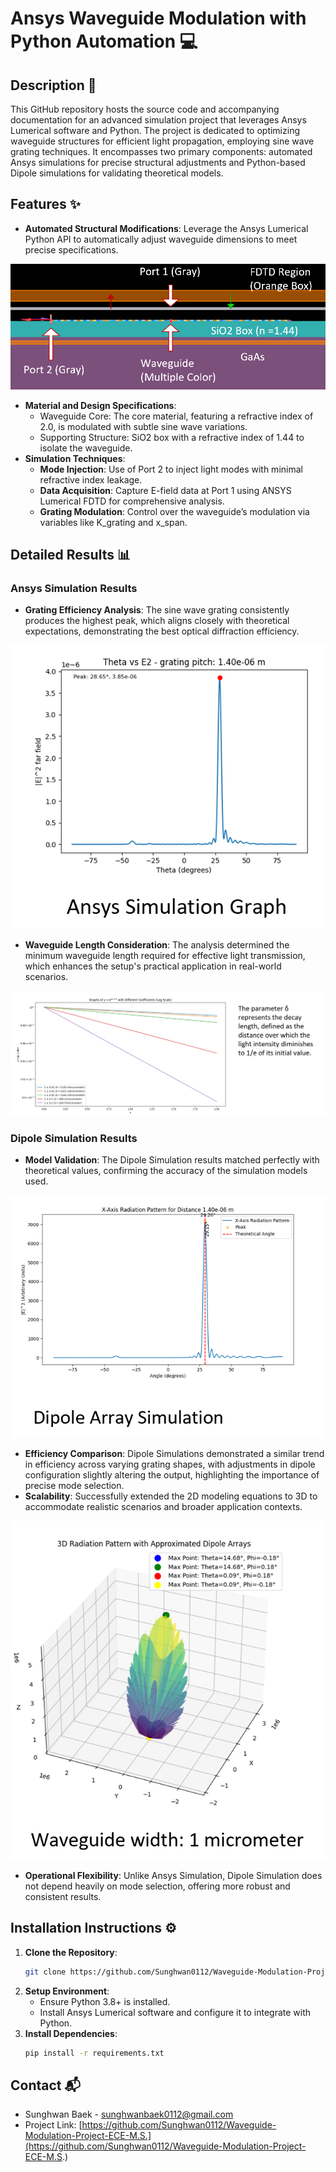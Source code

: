 # Ansys Waveguide Modulation with Python Automation :computer:

## Description :page_with_curl:
This GitHub repository hosts the source code and accompanying documentation for an advanced simulation project that leverages Ansys Lumerical software and Python. The project is dedicated to optimizing waveguide structures for efficient light propagation, employing sine wave grating techniques. It encompasses two primary components: automated Ansys simulations for precise structural adjustments and Python-based Dipole simulations for validating theoretical models.
## Features :sparkles:
- **Automated Structural Modifications**: Leverage the Ansys Lumerical Python API to automatically adjust waveguide dimensions to meet precise specifications.
  
![structure](./images/structure.png)
- **Material and Design Specifications**:
  - Waveguide Core: The core material, featuring a refractive index of 2.0, is modulated with subtle sine wave variations.
  - Supporting Structure: SiO2 box with a refractive index of 1.44 to isolate the waveguide.
- **Simulation Techniques**:
  - **Mode Injection**: Use of Port 2 to inject light modes with minimal refractive index leakage.
  - **Data Acquisition**: Capture E-field data at Port 1 using ANSYS Lumerical FDTD for comprehensive analysis.
  - **Grating Modulation**: Control over the waveguide’s modulation via variables like K_grating and x_span.

## Detailed Results :bar_chart:
### Ansys Simulation Results
- **Grating Efficiency Analysis**: The sine wave grating consistently produces the highest peak, which aligns closely with theoretical expectations, demonstrating the best optical diffraction efficiency.
  
![Ansys_Simulation](./images/Ansys_Data.png)
- **Waveguide Length Consideration**: The analysis determined the minimum waveguide length required for effective light transmission, which enhances the setup's practical application in real-world scenarios.
  
![Decay](./images/Decay.png)
### Dipole Simulation Results
- **Model Validation**: The Dipole Simulation results matched perfectly with theoretical values, confirming the accuracy of the simulation models used.
  
![Dipole_Simulation](./images/Dipole_Simulation.png)
- **Efficiency Comparison**: Dipole Simulations demonstrated a similar trend in efficiency across varying grating shapes, with adjustments in dipole configuration slightly altering the output, highlighting the importance of precise mode selection.
- **Scalability**: Successfully extended the 2D modeling equations to 3D to accommodate realistic scenarios and broader application contexts.
  
![Dipole_3D](./images/Dipole_3D.png)
- **Operational Flexibility**: Unlike Ansys Simulation, Dipole Simulation does not depend heavily on mode selection, offering more robust and consistent results.

## Installation Instructions :gear:
1. **Clone the Repository**: 
   ```bash
   git clone https://github.com/Sunghwan0112/Waveguide-Modulation-Project-ECE-M.S.
   ```
2. **Setup Environment**:
   - Ensure Python 3.8+ is installed.
   - Install Ansys Lumerical software and configure it to integrate with Python.
3. **Install Dependencies**:
   ```bash
   pip install -r requirements.txt
   ```

## Contact :mailbox_with_mail:
- Sunghwan Baek - [sunghwanbaek0112@gmail.com](mailto:sunghwanbaek0112@gmail.com)
- Project Link: [https://github.com/Sunghwan0112/Waveguide-Modulation-Project-ECE-M.S.](https://github.com/Sunghwan0112/Waveguide-Modulation-Project-ECE-M.S.)


